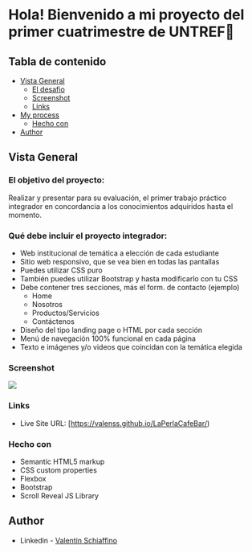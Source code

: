 # Hola! Bienvenido a mi proyecto del primer cuatrimestre de UNTREF👋

## Tabla de contenido

- [Vista General](#overview)
  - [El desafio](#el-desafio)
  - [Screenshot](#screenshot)
  - [Links](#links)
- [My process](#my-process)
  - [Hecho con](#hecho-con)
- [Author](#author)


## Vista General

### El objetivo del proyecto:
Realizar y presentar para su evaluación, el primer trabajo práctico integrador en concordancia a los conocimientos adquiridos hasta el momento.

### Qué debe incluir el proyecto integrador:
- Web institucional de temática a elección de cada estudiante
- Sitio web responsivo, que se vea bien en todas las pantallas
- Puedes utilizar CSS puro
- También puedes utilizar Bootstrap y hasta modificarlo con tu CSS
- Debe contener tres secciones, más el form. de contacto (ejemplo)
  - Home
  - Nosotros
  - Productos/Servicios
  - Contáctenos
- Diseño del tipo landing page o HTML por cada sección
- Menú de navegación 100% funcional en cada página
- Texto e imágenes y/o videos que coincidan con la temática elegida


### Screenshot

![](./design/mySolution.png)

### Links

- Live Site URL: [https://valenss.github.io/LaPerlaCafeBar/)

### Hecho con

- Semantic HTML5 markup
- CSS custom properties
- Flexbox
- Bootstrap
- Scroll Reveal JS Library

## Author

- Linkedin - [Valentin Schiaffino](https://www.linkedin.com/in/valentin-schiaffino/)
